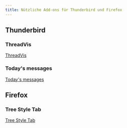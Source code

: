 ```yaml
---
title: Nützliche Add-ons für Thunderbird und Firefox
---
```


## Thunderbird

### ThreadVis
[ThreadVis][tv]

[tv]: https://threadvis.github.io


### Today's messages
[Today's messages][tm]

[tm]: https://addons.mozilla.org/en-US/thunderbird/addon/todays-messages/

## Firefox
### Tree Style Tab
[Tree Style Tab][tst]

[tst]: http://piro.sakura.ne.jp/xul/_treestyletab.html.en
